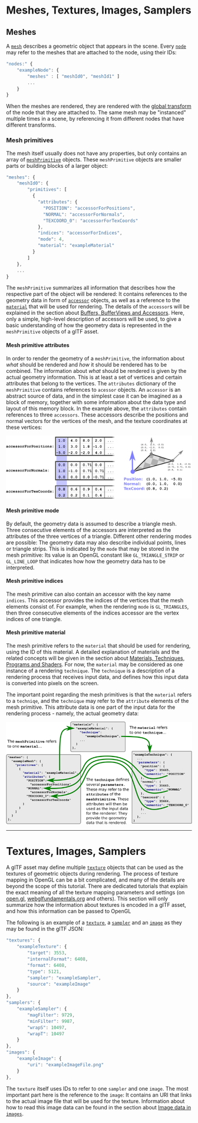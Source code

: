 # Meshes, Textures, Images, Samplers


## Meshes

A [`mesh`](https://github.com/KhronosGroup/glTF/tree/master/specification#reference-mesh) describes a geometric object that appears in the scene. Every [`node`](https://github.com/KhronosGroup/glTF/tree/master/specification#reference-node) may refer to the meshes that are attached to the node, using their IDs:

```javascript
"nodes:" {
    "exampleNode": {
        "meshes" : [ "meshId0", "meshId1" ]
        ...
    }
}
```

When the meshes are rendered, they are rendered with the [global transform](gltfTutorial_004_ScenesNodesCamerasAnimations.md#global-transforms-of-nodes) of the node that they are attached to. The same mesh may be "instanced" multiple times in a scene, by referencing it from different nodes that have different transforms.

### Mesh primitives

The mesh itself usually does not have any properties, but only contains an array of [`meshPrimitive`](https://github.com/KhronosGroup/glTF/tree/master/specification#reference-mesh.primitive) objects. These `meshPrimitive` objects are smaller parts or building blocks of a larger object:  

```javascript
"meshes": {
    "meshId0": {
        "primitives": [
          {
            "attributes": {
              "POSITION": "accessorForPositions",
              "NORMAL": "accessorForNormals",
              "TEXCOORD_0": "accessorForTexCoords"
            },
            "indices": "accessorForIndices",
            "mode": 4,
            "material": "exampleMaterial"
          }
        ]
    },
    ...
}
```

The `meshPrimitive` summarizes all information that describes how the respective part of the object will be rendered: It contains references to the geometry data in form of [`accessor`](https://github.com/KhronosGroup/glTF/tree/master/specification#reference-accessor) objects, as well as a reference to the [`material`](https://github.com/KhronosGroup/glTF/tree/master/specification#reference-material) that will be used for rendering. The details of the `accessor`s will be explained in the section about [Buffers, BufferViews and Accessors](gltfTutorial_007_BuffersBufferViewsAccessors.md). Here, only a simple, high-level description of accessors will be used, to give a basic understanding of how the geometry data is represented in the `meshPrimitive` objects of a glTF asset.

#### Mesh primitive attributes

In order to render the geometry of a `meshPrimitive`, the information about *what* should be rendered and *how* it should be rendered has to be combined. The information about *what* should be rendered is given by the actual geometry information. This is at least a set of vertices and certain attributes that belong to the vertices. The `attributes` dictionary of the `meshPrimitive` contains references to `acessor` objects. An `accessor` is an abstract source of data, and in the simplest case it can be imagined as a block of memory, together with some information about the data type and layout of this memory block. In the example above, the `attributes` contain references to three `accessors`. These accessors describe the positions and normal vectors for the vertices of the mesh, and the texture coordinates at these vertices:

![meshPrimitive accessors](images/meshPrimitiveAttributes.png)    

#### Mesh primitive mode  

By default, the geometry data is assumed to describe a triangle mesh. Three consecutive elements of the accessors are interpreted as the attributes of the three vertices of a triangle. Different other rendering modes are possible: The geometry data may also describe individual points, lines or triangle strips. This is indicated by the `mode` that may be stored in the mesh primitive: Its value is an OpenGL constant like `GL_TRIANGLE_STRIP` or `GL_LINE_LOOP` that indicates how how the geometry data has to be interpreted.  

#### Mesh primitive indices

The mesh primitive can also contain an accessor with the key name `indices`. This accessor provides the indices of the vertices that the mesh elements consist of. For example, when the rendering `mode` is `GL_TRIANGLES`, then three consecutive elements of the indices accessor are the vertex indices of one triangle.

#### Mesh primitive material

The mesh primitive refers to the `material` that should be used for rendering, using the ID of this material. A detailed explanation of materials and the related concepts will be given in the section about [Materials, Techniques, Programs and Shaders](gltfTutorial_006_MaterialsTechniquesProgramsShaders.md). For now, the `material` may be considered as one instance of a rendering `technique`. The `technique` is a description of a rendering process that receives input data, and defines how this input data is converted into pixels on the screen.

The important point regarding the mesh primitives is that the `material` refers to a `techniqe`, and the `technique` may refer to the `attribute` elements of the mesh primitive. This attribute data is one part of the input data for the rendering process - namely, the actual geometry data:

![meshPrimitive material](images/meshPrimitiveMaterial.png)




----------


# Textures, Images, Samplers

A glTF asset may define multiple [`texture`](https://github.com/KhronosGroup/glTF/tree/master/specification#reference-texture) objects that can be used as the textures of geometric objects during rendering. The process of texture mapping in OpenGL can be a bit complicated, and many of the details are beyond the scope of this tutorial. There are dedicated tutorials that explain the exact meaning of all the texture mapping parameters and settings (on [open.gl](https://open.gl/textures), [webglfundamentals.org](http://webglfundamentals.org/webgl/lessons/webgl-3d-textures.html) and others). This section will only summarize how the information about textures is encoded in a glTF asset, and how this information can be passed to OpenGL

The following is an example of a [`texture`](https://github.com/KhronosGroup/glTF/tree/master/specification#reference-texture), a [`sampler`](https://github.com/KhronosGroup/glTF/tree/master/specification#reference-sampler) and an [`image`](https://github.com/KhronosGroup/glTF/tree/master/specification#reference-image) as they may be found in the glTF JSON:


```javascript
"textures": {
    "exampleTexture": {
        "target": 3553,
        "internalFormat": 6408,
        "format": 6408,
        "type": 5121,
        "sampler": "exampleSampler",
        "source": "exampleImage"
    }
},
"samplers": {
    "exampleSampler": {
        "magFilter": 9729,
        "minFilter": 9987,
        "wrapS": 10497,
        "wrapT": 10497
    }
},
"images": {
    "exampleImage": {
        "uri": "exampleImageFile.png"
    }
},
```

The `texture` itself uses IDs to refer to one `sampler` and one `image`. The most important part here is the reference to the `image`: It contains an URI that links to the actual image file that will be used for the texture. Information about how to read this image data can be found in the section about [Image data in `images`](gltfTutorial_002_BasicGltfStructure.md#image-data-in-images).
